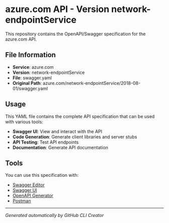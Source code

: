 # azure.com API - Version network-endpointService

This repository contains the OpenAPI/Swagger specification for the azure.com API.

## File Information

- **Service**: azure.com
- **Version**: network-endpointService
- **File**: swagger.yaml
- **Original Path**: azure.com/network-endpointService/2018-08-01/swagger.yaml

## Usage

This YAML file contains the complete API specification that can be used with various tools:

- **Swagger UI**: View and interact with the API
- **Code Generation**: Generate client libraries and server stubs
- **API Testing**: Test API endpoints
- **Documentation**: Generate API documentation

## Tools

You can use this specification with:

- [Swagger Editor](https://editor.swagger.io/)
- [Swagger UI](https://swagger.io/tools/swagger-ui/)
- [OpenAPI Generator](https://openapi-generator.tech/)
- [Postman](https://www.postman.com/)

---

*Generated automatically by GitHub CLI Creator*
